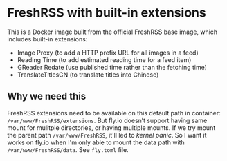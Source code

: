 # FreshRSS with built-in extensions

This is a Docker image built from the official FreshRSS base image, which includes built-in extensions:

- Image Proxy (to add a HTTP prefix URL for all images in a feed)
- Reading Time (to add estimated reading time for a feed item)
- GReader Redate (use published time rather than the fetching time)
- TranslateTitlesCN (to translate titles into Chinese)

## Why we need this

FreshRSS extensions need to be available on this default path in container: `/var/www/FreshRSS/extensions`. But fly.io doesn’t support having same mount for mulitple directories, or having multiple mounts. If we try mount the parent path `/var/www/FreshRSS`, it'll led to *kernel panic*. So I want it works on fly.io when I'm only able to mount the data path with `/var/www/FreshRSS/data`. See `fly.toml` file.
